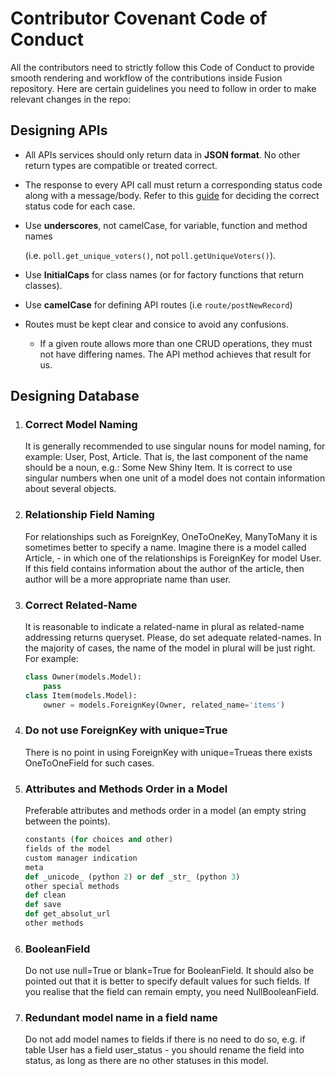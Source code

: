 # Contributor Covenant Code of Conduct

All the contributors need to strictly follow this Code of Conduct to provide smooth rendering and workflow of the contributions inside Fusion repository. Here are certain guidelines you need to follow in order to make relevant changes in the repo:

## Designing APIs

- All APIs services should only return data in **JSON format**. No other return types are compatible or treated correct.

- The response to every API call must return a corresponding status code along with a message/body. Refer to this [guide](https://restfulapi.net/http-status-codes/) for deciding the correct status code for each case.

- Use **underscores**, not camelCase, for variable, function and method names

    (i.e. `poll.get_unique_voters()`, not `poll.getUniqueVoters()`).

- Use **InitialCaps** for class names (or for factory functions that return classes).

- Use **camelCase** for defining API routes (i.e `route/postNewRecord`)

- Routes must be kept clear and consice to avoid any confusions.
    - If a given route allows more than one CRUD operations, they must not have differing names. The API method achieves that result for us.


## Designing Database

1. ### Correct Model Naming
    It is generally recommended to use singular nouns for model naming, for example: User, Post, Article. That is, the last component of the name should be a noun, e.g.: Some New Shiny Item. It is correct to use singular numbers when one unit of a model does not contain information about several objects.

2. ### Relationship Field Naming
    For relationships such as ForeignKey, OneToOneKey, ManyToMany it is sometimes better to specify a name. Imagine there is a model called Article, - in which one of the relationships is ForeignKey for model User. If this field contains information about the author of the article, then author will be a more appropriate name than user.

3. ### Correct Related-Name
    It is reasonable to indicate a related-name in plural as related-name addressing returns queryset. Please, do set adequate related-names. In the majority of cases, the name of the model in plural will be just right. For example:

    ```python
    class Owner(models.Model):
        pass
    class Item(models.Model):
        owner = models.ForeignKey(Owner, related_name='items')
    ```

4. ### Do not use ForeignKey with unique=True
    There is no point in using ForeignKey with unique=Trueas there exists OneToOneField for such cases.

5. ### Attributes and Methods Order in a Model
    Preferable attributes and methods order in a model (an empty string between the points).
    ```python
    constants (for choices and other)
    fields of the model
    custom manager indication
    meta
    def _unicode_ (python 2) or def _str_ (python 3)
    other special methods
    def clean
    def save
    def get_absolut_url
    other methods
    ```

6. ### BooleanField
    Do not use null=True or blank=True for BooleanField. It should also be pointed out that it is better to specify default values for such fields. If you realise that the field can remain empty, you need NullBooleanField.

7. ### Redundant model name in a field name
    Do not add model names to fields if there is no need to do so, e.g. if table User has a field user_status - you should rename the field into status, as long as there are no other statuses in this model.
